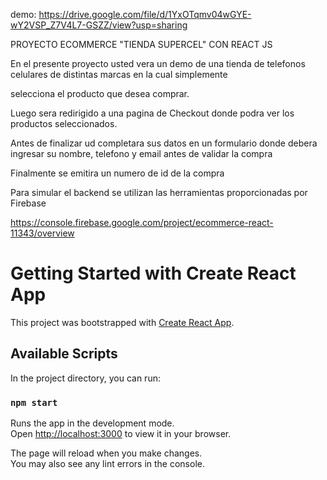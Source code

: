 demo:
https://drive.google.com/file/d/1YxOTqmv04wGYE-wY2VSP_Z7V4L7-GSZZ/view?usp=sharing


PROYECTO ECOMMERCE "TIENDA SUPERCEL" CON REACT JS

En el presente proyecto usted vera un demo de una tienda de telefonos celulares de distintas marcas en la cual simplemente

selecciona el producto que desea comprar.

Luego sera redirigido a una pagina de Checkout donde podra ver los productos seleccionados.

Antes de finalizar ud completara sus datos en un formulario donde debera ingresar su nombre, telefono y email antes de validar la compra

Finalmente se emitira un numero de id de la compra 

Para simular el backend se utilizan las herramientas proporcionadas por Firebase 

https://console.firebase.google.com/project/ecommerce-react-11343/overview

# Getting Started with Create React App


This project was bootstrapped with [Create React App](https://github.com/facebook/create-react-app).

## Available Scripts

In the project directory, you can run:

### `npm start`

Runs the app in the development mode.\
Open [http://localhost:3000](http://localhost:3000) to view it in your browser.

The page will reload when you make changes.\
You may also see any lint errors in the console.

